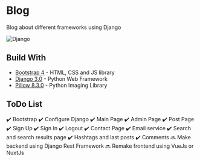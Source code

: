 # Blog
Blog about different frameworks using Django

<img alt="Django" src="https://img.shields.io/badge/Django-3.0%20RELEASE-purple">

## Build With

* [Bootstrap 4](https://getbootstrap.com/) - HTML, CSS and JS library
* [Django 3.0](https://www.djangoproject.com/) - Python Web Framework
* [Pillow 8.3.0](https://pypi.org/project/Pillow/) - Python Imaging Library

## ToDo List

:heavy_check_mark: Bootstrap
:heavy_check_mark: Configure Django
:heavy_check_mark: Main Page
:heavy_check_mark: Admin Page
:heavy_check_mark: Post Page
:heavy_check_mark: Sign Up
:heavy_check_mark: Sign In
:heavy_check_mark: Logout
:heavy_check_mark: Contact Page
:heavy_check_mark: Email service
:heavy_check_mark: Search and search results page
:heavy_check_mark: Hashtags and last posts
:heavy_check_mark: Comments
:soon: Make backend using Django Rest Framework
:soon: Remake frontend using VueJs or NuxtJs
